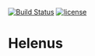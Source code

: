 [![Build Status](https://travis-ci.org/Proemion/Helenus.svg?branch=master)](https://travis-ci.org/Proemion/Helenus)
[![license](https://img.shields.io/github/license/mashape/apistatus.svg?maxAge=2592000)]()

# Helenus
